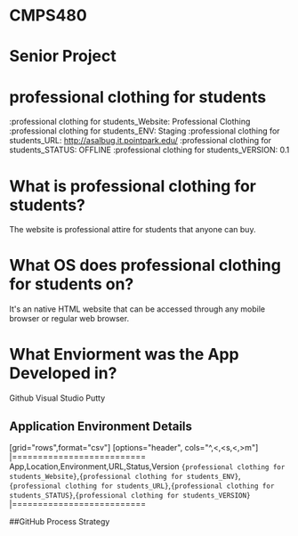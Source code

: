 # CMPS480
# Senior Project
# professional clothing for students



:professional clothing for students_Website: Professional Clothing
:professional clothing for students_ENV: Staging
:professional clothing for students_URL: http://asalbug.it.pointpark.edu/
:professional clothing for students_STATUS: OFFLINE
:professional clothing for students_VERSION: 0.1

# What is professional clothing for students?
The website is professional attire for students that anyone can buy.

# What OS does professional clothing for students on?
It's an native HTML website that can be accessed through any mobile browser or regular web browser.


# What Enviorment was the App Developed in?
 Github
 Visual Studio
 Putty 





## Application Environment Details

[grid="rows",format="csv"]
[options="header", cols="^,<,<s,<,>m"]
|==========================
App,Location,Environment,URL,Status,Version
`{professional clothing for students_Website}`,`{professional clothing for students_ENV}`,`{professional clothing for students_URL}`,`{professional clothing for students_STATUS}`,`{professional clothing for students_VERSION}`
|==========================

##GitHub Process Strategy 

